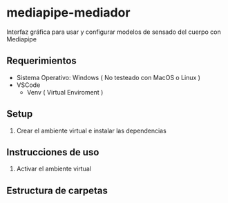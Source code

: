 # mediapipe-mediador
Interfaz gráfica para usar y configurar modelos de sensado del cuerpo con Mediapipe

## Requerimientos
- Sistema Operativo: Windows ( No testeado con MacOS o Linux )
- VSCode
    - Venv ( Virtual Enviroment )

## Setup
1. Crear el ambiente virtual e instalar las dependencias

## Instrucciones de uso
1. Activar el ambiente virtual

## Estructura de carpetas